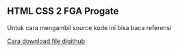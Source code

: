 ## HTML CSS 2 FGA Progate

Untuk cara mengambil source kode ini bisa baca referensi

[Cara download file digithub](https://www.nesabamedia.com/cara-download-file-di-github/)
